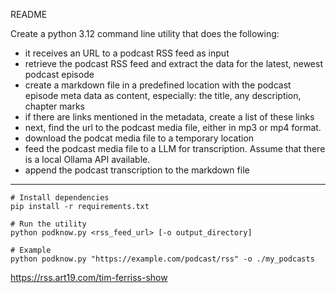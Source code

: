 README

Create a python 3.12 command line utility that does the following:
- it receives an URL to a podcast RSS feed as input
- retrieve the podcast RSS feed and extract the data for the latest, newest podcast episode
- create a markdown file in a predefined location with the podcast episode meta data as content, especially: the title, any description, chapter marks
- if there are links mentioned in the metadata, create a list of these links
- next, find the url to the podcast media file, either in mp3 or mp4 format.
- download the podcat media file to a temporary location
- feed the podcast media file to a LLM for transcription. Assume that there is a local Ollama API available.
- append the podcast transcription to the markdown file

---
```shell
# Install dependencies
pip install -r requirements.txt

# Run the utility
python podknow.py <rss_feed_url> [-o output_directory]

# Example
python podknow.py "https://example.com/podcast/rss" -o ./my_podcasts
```

https://rss.art19.com/tim-ferriss-show